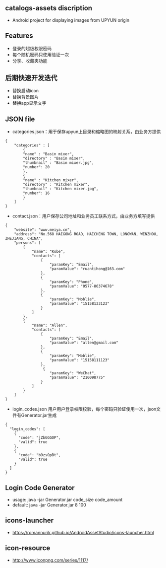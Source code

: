 ## catalogs-assets discription
- Android project for displaying images from UPYUN origin

## Features
- 登录的超级权限密码
- 每个随机密码只使用验证一次
- 分享、收藏夹功能

## 后期快速开发迭代
- 替换启动icon
- 替换背景图片
- 替换app显示文字

## JSON file
- categories.json：用于保存upyun上目录和缩略图的映射关系，由业务方提供
```
{
    "categories" : [
        {
        "name" : "Basin mixer",
        "directory" : "Basin mixer",
        "thumbnail" : "Basin mixer.jpg",
        "number": 20
        },
        {
        "name" : "Kitchen mixer",
        "directory" : "Kitchen mixer",
        "thumbnail" : "Kitchen mixer.jpg",
        "number": 16
        }
    ]
}
```
- contact.json：用户保存公司地址和业务员工联系方式，由业务方填写提供
```
{
    "website": "www.meiya.cn",
    "address": "No.568 HAIGONG ROAD, HAICHENG TOWN, LONGWAN, WENZHOU, ZHEJIANG, CHINA",
    "persons": [
        {
            "name": "Kobe",
            "contacts": [
                {
                    "paramKey": "Email",
                    "paramValue": "ruantihong@163.com"
                },
                {
                    "paramKey": "Phone",
                    "paramValue": "0577-86374678"
                },
                {
                    "paramKey": "Moblie",
                    "paramValue": "15158133123"
                }
            ]
        },
        {
            "name": "Allen",
            "contacts": [
                {
                    "paramKey": "Email",
                    "paramValue": "allen@gmail.com"
                },
                {
                    "paramKey": "Moblie",
                    "paramValue": "15158111123"
                },
                 {
                    "paramKey": "WeChat",
                    "paramValue": "210098775"
                }
            ]
        }
    ]
}
```
- login_codes.json 用户用户登录权限校验，每个密码只验证使用一次，json文件有Generator.jar生成
```
{
  "login_codes": [
    {
      "code": "jZbGGGOP",
      "valid": true
    },
    {
      "code": "b9zsOpBt",
      "valid": true
    }
  ]
}
```
## Login Code Generator
- usage: java -jar Generator.jar code_size code_amount
- default: java -jar Generator.jar 8 100

## icons-launcher
- https://romannurik.github.io/AndroidAssetStudio/icons-launcher.html

## icon-resource
- http://www.iconpng.com/series/1117/
